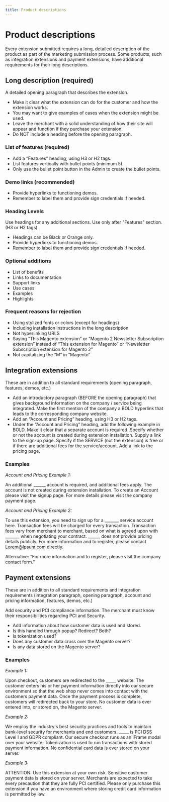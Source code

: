 ```yaml
---
title: Product descriptions
---
```


# Product descriptions

Every extension submitted requires a long, detailed description of the product as part of the marketing submission process. Some products, such as integration extensions and payment extensions, have additional requirements for their long descriptions.

## Long description (required)

A detailed opening paragraph that describes the extension.

-  Make it clear what the extension can do for the customer and how the extension works.
-  You may want to give examples of cases when the extension might be used.
-  Leave the merchant with a solid understanding of how their site will appear and function if they purchase your extension.
-  Do NOT include a heading before the opening paragraph.

### List of features (required)

-  Add a “Features” heading, using H3 or H2 tags.
-  List features vertically with bullet points (minimum 5).
-  Only use the bullet point button in the Admin to create the bullet points.

### Demo links (recommended)

-  Provide hyperlinks to functioning demos.
-  Remember to label them and provide sign credentials if needed.

### Heading Levels

Use headings for any additional sections. Use only after "Features" section. (H3 or H2 tags)

-  Headings can be Black or Orange only.
-  Provide hyperlinks to functioning demos.
-  Remember to label them and provide sign credentials if needed.

### Optional additions

-  List of benefits
-  Links to documentation
-  Support links
-  Use cases
-  Examples
-  Highlights

### Frequent reasons for rejection

-  Using stylized fonts or colors (except for headings)
-  Including installation instructions in the long description
-  Not hyperlinking URLS
-  Saying “This Magento extension” or “Magento 2 Newsletter Subscription extension” instead of “This extension for Magento” or “Newsletter Subscription extension for Magento 2”
-  Not capitalizing the “M” in “Magento”

## Integration extensions

These are in addition to all standard requirements (opening paragraph, features, demos, etc.)

-  Add an introductory paragraph (BEFORE the opening paragraph) that gives background information on the company / service being integrated. Make the first mention of the company a BOLD hyperlink that leads to the corresponding company website.
-  Add an “Account and Pricing” heading, using H3 or H2 tags.
-  Under the “Account and Pricing” heading, add the following example in BOLD. Make it clear that a separate account is required. Specify whether or not the account is created during extension installation. Supply a link to the sign-up page. Specify if the SERVICE (not the extension) is free or if there are additional fees for the service/account. Add a link to the pricing page.

### Examples

_Account and Pricing Example 1:_

An additional \_\_\_\_\_\_ account is required, and additional fees apply. The account is not created during extension installation. To create an Account please visit the signup page. For more details please visit the company payment page.

_Account and Pricing Example 2:_

To use this extension, you need to sign up for a \_\_\_\_\_\_\_ service account here. Transaction fees will be charged for every transaction. Transaction fees vary from merchant to merchant, based on what is agreed upon with \_\_\_\_\_\_\_ when negotiating your contract. \_\_\_\_\_\_ does not provide pricing details publicly. For more information and to register, please contact Lorem@Ipsum.com directly.

Alternative: “For more information and to register, please visit the company contact form.”

## Payment extensions

These are in addition to all standard requirements and integration requirements (integration paragraph, opening paragraph, account and pricing information, features, demos, etc.)

Add security and PCI compliance information. The merchant must know their responsibilities regarding PCI and Security.

-  Add information about how customer data is used and stored.
-  Is this handled through popup? Redirect? Both?
-  Is tokenization used?
-  Does any customer data cross over the Magento server?
-  Is any data stored on the Magento server?

### Examples

_Example 1:_

Upon checkout, customers are redirected to the \_\_\_\_\_ website. The customer enters his or her payment information directly into our secure environment so that the web shop never comes into contact with the customers payment data. Once the payment process is complete, customers will redirected back to your store. No customer data is ever entered into, or stored on, the Magento server.

_Example 2:_

We employ the industry\'s best security practices and tools to maintain bank-level security for merchants and end customers. \_\_\_\_\_ is PCI DSS Level I and GDPR compliant. Our secure checkout runs as an iFrame modal over your website. Tokenization is used to run transactions with stored payment information. No confidential card data is ever stored on your server.

_Example 3:_

ATTENTION: Use this extension at your own risk. Sensitive customer payment data is stored on your server. Merchants are expected to take every precaution that they are fully PCI certified. Please only purchase this extension if you have an environment where storing credit card information is permitted by law.
